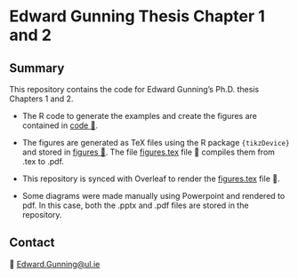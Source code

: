 Edward Gunning Thesis Chapter 1 and 2
================

## Summary

This repository contains the code for Edward Gunning’s Ph.D. thesis
Chapters 1 and 2.

- The $\textsf{R}$ code to generate the examples and create the figures
  are contained in [code :open_file_folder:](code/).

- The figures are generated as TeX files using the R package
  `{tikzDevice}` and stored in [figures :open_file_folder:](figures/).
  The file [figures.tex](figures/figures.tex) file :page_facing_up:
  compiles them from .tex to .pdf.

- This repository is synced with Overleaf to render the
  [figures.tex](figures/figures.tex) file :page_facing_up:.

- Some diagrams were made manually using Powerpoint and rendered to pdf.
  In this case, both the .pptx and .pdf files are stored in the
  repository.

## Contact

📧 <Edward.Gunning@ul.ie>

